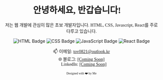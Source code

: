 <!-- Header -->
<h1 align="center" style="font-family: 'GmarketSansMedium';">안녕하세요, 반갑습니다! 👋</h1>

<!-- Introduction -->
<p align="center" style="font-family: 'GmarketSansLight';">저는 웹 개발에 관심이 많은 초보 개발자입니다. HTML, CSS, Javascript, React를 주로 다루고 있습니다.</p>

<!-- Badges -->
<p align="center">
    <img src="https://img.shields.io/badge/-HTML-E34F26?logo=HTML5&logoColor=white&style=for-the-badge" alt="HTML Badge">
    <img src="https://img.shields.io/badge/-CSS-1572B6?logo=CSS3&logoColor=white&style=for-the-badge" alt="CSS Badge">
    <img src="https://img.shields.io/badge/-JavaScript-F7DF1E?logo=JavaScript&logoColor=white&style=for-the-badge" alt="JavaScript Badge">
    <img src="https://img.shields.io/badge/-React-61DAFB?logo=React&logoColor=white&style=for-the-badge" alt="React Badge">
</p>

<!-- Contact Information -->
<p align="center" style="font-family: 'GmarketSansMedium';">
    📫 이메일: <a href="mailto:tov0821@outlook.kr">tov0821@outlook.kr</a><br>
    🌐 블로그: <a href="#">[Coming Soon]</a><br>
    💼 LinkedIn: <a href="#">[Coming Soon]</a>
</p>

<!-- Footer -->
<p align="center" style="font-family: 'GmarketSansMedium';">
    <sub><sup>Designed with ❤️ by Me</sup></sub>
</p>
